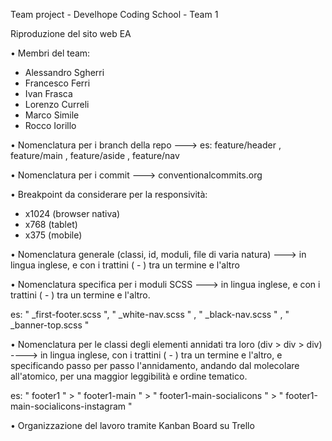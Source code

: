Team project - Develhope Coding School - Team 1

Riproduzione del sito web EA

• Membri del team: 

- Alessandro Sgherri
- Francesco Ferri
- Ivan Frasca
- Lorenzo Curreli
- Marco Simile
- Rocco Iorillo

• Nomenclatura per i branch della repo ---> es: feature/header , feature/main , feature/aside , feature/nav

• Nomenclatura per i commit --->  conventionalcommits.org

• Breakpoint da considerare per la responsività:

- x1024 (browser nativa)
- x768 (tablet)
- x375 (mobile)

• Nomenclatura generale (classi, id, moduli, file di varia natura) ---> in lingua inglese, e con i trattini ( - ) tra un termine e l'altro

• Nomenclatura specifica per i moduli SCSS --->  in lingua inglese, e con i trattini ( - ) tra un termine e l'altro.

es: " _first-footer.scss ", " _white-nav.scss " , " _black-nav.scss " , " _banner-top.scss "

• Nomenclatura per le classi degli elementi annidati tra loro (div > div > div) ----> in lingua inglese, con i trattini ( - ) tra un termine e l'altro, e specificando passo per passo l'annidamento, andando dal molecolare all'atomico, per una maggior leggibilità e ordine tematico.

es: " footer1 " > " footer1-main " >  " footer1-main-socialicons " > " footer1-main-socialicons-instagram "

• Organizzazione del lavoro tramite Kanban Board su Trello
